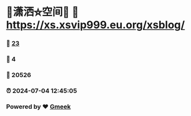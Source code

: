 # 🤠潇洒⛤空间🤠 :link: https://xs.xsvip999.eu.org/xsblog/ 
### :page_facing_up: [23](https://xs.xsvip999.eu.org/xsblog//tag.html) 
### :speech_balloon: 4 
### :hibiscus: 20526 
### :alarm_clock: 2024-07-04 12:45:05 
### Powered by :heart: [Gmeek](https://github.com/Meekdai/Gmeek)
